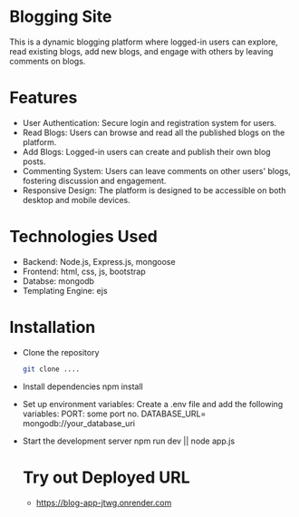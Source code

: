 # Blogging Site
This is a dynamic blogging platform where logged-in users can explore, read existing blogs, add new blogs, and engage with others by leaving comments on blogs.

# Features
- User Authentication: Secure login and registration system for users.
- Read Blogs: Users can browse and read all the published blogs on the platform.
- Add Blogs: Logged-in users can create and publish their own blog posts.
- Commenting System: Users can leave comments on other users' blogs, fostering discussion and engagement.
- Responsive Design: The platform is designed to be accessible on both desktop and mobile devices.

# Technologies Used
- Backend: Node.js, Express.js, mongoose
- Frontend: html, css, js, bootstrap
- Databse: mongodb
- Templating Engine: ejs

# Installation
- Clone the repository
  ```bash
  git clone ....
- Install dependencies
  npm install
- Set up environment variables: Create a .env file and add the following variables:
  PORT: some port no.
  DATABASE_URL= mongodb://your_database_uri
- Start the development server
  npm run dev || node app.js

  # Try out Deployed URL
  * https://blog-app-jtwg.onrender.com
  
  
